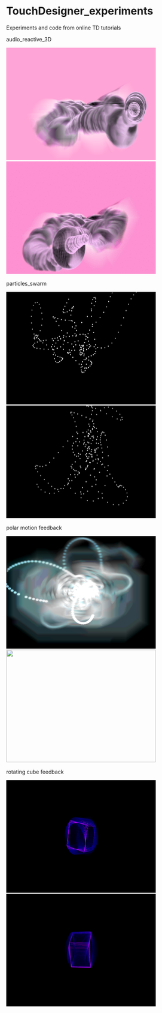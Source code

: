 # TouchDesigner_experiments
Experiments and code from online TD tutorials


audio_reactive_3D

<img src="audio_reactive_3D/out.png" width="400" height="300" />
<img src="audio_reactive_3D/out.gif" width="400" height="300" />


particles_swarm

<img src="particles_swarm/out.png" width="400" height="300" />
<img src="particles_swarm/out.gif" width="400" height="300" />


polar motion feedback

<img src="polar_motion_feedback/out.png" width="400" height="300" />
<img src="polar_motion_feedback/out.gif" width="400" height="300" />




rotating cube feedback

<img src="rotating_cube_feedback/out.png" width="400" height="300" />
<img src="rotating_cube_feedback/out.gif" width="400" height="300" />
